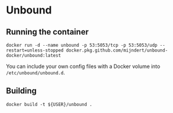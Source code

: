 # Unbound

## Running the container

```
docker run -d --name unbound -p 53:5053/tcp -p 53:5053/udp --restart=unless-stopped docker.pkg.github.com/mijndert/unbound-docker/unbound:latest
```

You can include your own config files with a Docker volume into `/etc/unbound/unbound.d`.

## Building

```
docker build -t ${USER}/unbound .
```
